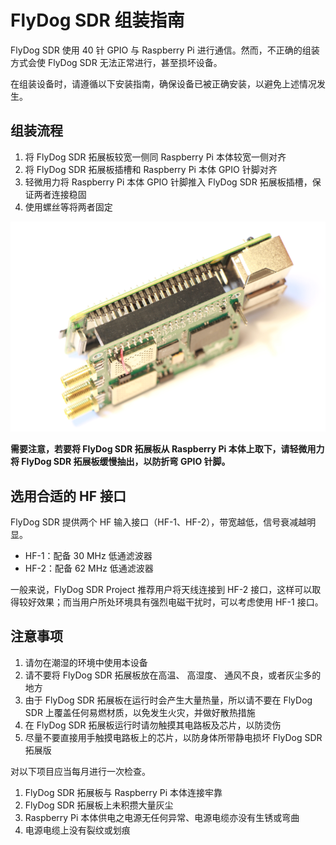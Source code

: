 # FlyDog SDR 组装指南

FlyDog SDR 使用 40 针 GPIO 与 Raspberry Pi 进行通信。然而，不正确的组装方式会使 FlyDog SDR 无法正常进行，甚至损坏设备。

在组装设备时，请遵循以下安装指南，确保设备已被正确安装，以避免上述情况发生。

## 组装流程

 1. 将 FlyDog SDR 拓展板较宽一侧同 Raspberry Pi 本体较宽一侧对齐
 2. 将 FlyDog SDR 拓展板插槽和 Raspberry Pi 本体 GPIO 针脚对齐
 3. 轻微用力将 Raspberry Pi 本体 GPIO 针脚推入 FlyDog SDR 拓展板插槽，保证两者连接稳固
 4. 使用螺丝等将两者固定

![Install](/guide/install_1.png "Install")

**需要注意，若要将 FlyDog SDR 拓展板从 Raspberry Pi 本体上取下，请轻微用力将 FlyDog SDR 拓展板缓慢抽出，以防折弯 GPIO 针脚。**  

## 选用合适的 HF 接口

FlyDog SDR 提供两个 HF 输入接口（HF-1、HF-2），带宽越低，信号衰减越明显。

 - HF-1：配备 30 MHz 低通滤波器
 - HF-2：配备 62 MHz 低通滤波器

一般来说，FlyDog SDR Project 推荐用户将天线连接到 HF-2 接口，这样可以取得较好效果；而当用户所处环境具有强烈电磁干扰时，可以考虑使用 HF-1 接口。

## 注意事项

 1. 请勿在潮湿的环境中使用本设备
 2. 请不要将 FlyDog SDR 拓展板放在高温、 高湿度、 通风不良，或者灰尘多的地方
 3. 由于 FlyDog SDR 拓展板在运行时会产生大量热量，所以请不要在 FlyDog SDR 上覆盖任何易燃材质，以免发生火灾，并做好散热措施
 4. 在 FlyDog SDR 拓展板运行时请勿触摸其电路板及芯片，以防烫伤
 5. 尽量不要直接用手触摸电路板上的芯片，以防身体所带静电损坏 FlyDog SDR 拓展版

对以下项目应当每月进行一次检查。

 1. FlyDog SDR 拓展板与 Raspberry Pi 本体连接牢靠
 2. FlyDog SDR 拓展板上未积攒大量灰尘
 3. Raspberry Pi 本体供电之电源无任何异常、电源电缆亦没有生锈或弯曲
 4. 电源电缆上没有裂纹或划痕
